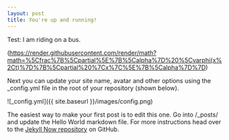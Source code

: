 ```yaml
---
layout: post
title: You're up and running!
---
```

Test: I am riding on a bus.

(https://render.githubusercontent.com/render/math?math=%5Cfrac%7B%5Cpartial%5E%7B%5Calpha%7D%20%5Cvarphi(x%2Ct)%7D%7B%5Cpartial%20%7Cx%7C%5E%7B%5Calpha%7D%7D)

Next you can update your site name, avatar and other options using the _config.yml file in the root of your repository (shown below).

![_config.yml]({{ site.baseurl }}/images/config.png)

The easiest way to make your first post is to edit this one. Go into /_posts/ and update the Hello World markdown file. For more instructions head over to the [Jekyll Now repository](https://github.com/barryclark/jekyll-now) on GitHub.

